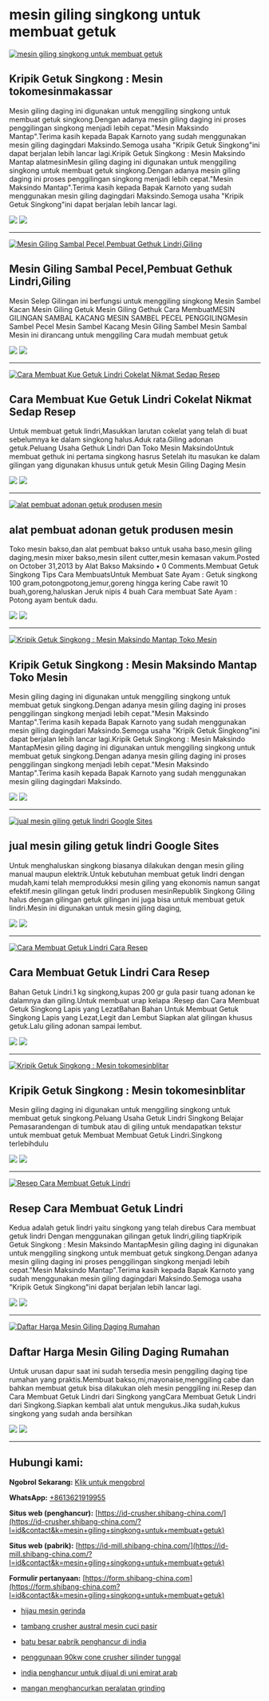 # mesin giling singkong untuk membuat getuk

<a href="https://swt.shibang-china.com/?l=id&img&k=mesin+giling+singkong+untuk+membuat+getuk" target="_blank">![mesin giling singkong untuk membuat getuk](http://static.shibang-china.com/all-800x300/854.jpg)</a>

## Kripik Getuk Singkong : Mesin tokomesinmakassar
Mesin giling daging ini digunakan untuk menggiling singkong untuk membuat getuk singkong.Dengan adanya mesin giling daging ini proses penggilingan singkong menjadi lebih cepat."Mesin Maksindo Mantap".Terima kasih kepada Bapak Karnoto yang sudah menggunakan mesin giling dagingdari Maksindo.Semoga usaha "Kripik Getuk Singkong"ini dapat berjalan lebih lancar lagi.Kripik Getuk Singkong : Mesin Maksindo Mantap alatmesinMesin giling daging ini digunakan untuk menggiling singkong untuk membuat getuk singkong.Dengan adanya mesin giling daging ini proses penggilingan singkong menjadi lebih cepat."Mesin Maksindo Mantap".Terima kasih kepada Bapak Karnoto yang sudah menggunakan mesin giling dagingdari Maksindo.Semoga usaha "Kripik Getuk Singkong"ini dapat berjalan lebih lancar lagi.


<a href="https://whatsapp.shibangsoft.com/WhatsApp.php" target="_blank" title="WhatsApp">![](http://static.shibang-china.com/icon/whatsapp.png)</a> <a href="https://swt.shibang-china.com/?l=id&icon&k=mesin+giling+singkong+untuk+membuat+getuk" target="_blank">![](http://static.shibang-china.com/icon/chat-id.png)</a>

---

<a href="https://swt.shibang-china.com/?l=id&img&k=mesin+giling+singkong+untuk+membuat+getuk" target="_blank">![Mesin Giling Sambal Pecel,Pembuat Gethuk Lindri,Giling](http://static.shibang-china.com/all-800x300/462.jpg)</a>

## Mesin Giling Sambal Pecel,Pembuat Gethuk Lindri,Giling
Mesin Selep Gilingan ini berfungsi untuk menggiling singkong Mesin Sambel Kacan Mesin Giling Getuk Mesin Giling Gethuk Cara MembuatMESIN GILINGAN SAMBAL KACANG MESIN SAMBEL PECEL PENGGILINGMesin Sambel Pecel Mesin Sambel Kacang Mesin Giling Sambel Mesin Sambal Mesin ini dirancang untuk menggiling Cara mudah membuat getuk


<a href="https://whatsapp.shibangsoft.com/WhatsApp.php" target="_blank" title="WhatsApp">![](http://static.shibang-china.com/icon/whatsapp.png)</a> <a href="https://swt.shibang-china.com/?l=id&icon&k=mesin+giling+singkong+untuk+membuat+getuk" target="_blank">![](http://static.shibang-china.com/icon/chat-id.png)</a>

---

<a href="https://swt.shibang-china.com/?l=id&img&k=mesin+giling+singkong+untuk+membuat+getuk" target="_blank">![Cara Membuat Kue Getuk Lindri Cokelat Nikmat Sedap Resep](http://static.shibang-china.com/all-800x300/42.jpg)</a>

## Cara Membuat Kue Getuk Lindri Cokelat Nikmat Sedap Resep
Untuk membuat getuk lindri,Masukkan larutan cokelat yang telah di buat sebelumnya ke dalam singkong halus.Aduk rata.Giling adonan getuk.Peluang Usaha Gethuk Lindri Dan Toko Mesin MaksindoUntuk membuat gethuk ini pertama singkong hasrus Setelah itu masukan ke dalam gilingan yang digunakan khusus untuk getuk Mesin Giling Daging Mesin


<a href="https://whatsapp.shibangsoft.com/WhatsApp.php" target="_blank" title="WhatsApp">![](http://static.shibang-china.com/icon/whatsapp.png)</a> <a href="https://swt.shibang-china.com/?l=id&icon&k=mesin+giling+singkong+untuk+membuat+getuk" target="_blank">![](http://static.shibang-china.com/icon/chat-id.png)</a>

---

<a href="https://swt.shibang-china.com/?l=id&img&k=mesin+giling+singkong+untuk+membuat+getuk" target="_blank">![alat pembuat adonan getuk produsen mesin](http://static.shibang-china.com/all-800x300/1249.jpg)</a>

## alat pembuat adonan getuk produsen mesin
Toko mesin bakso,dan alat pembuat bakso untuk usaha baso,mesin giling daging,mesin mixer bakso,mesin silent cutter,mesin kemasan vakum.Posted on October 31,2013 by Alat Bakso Maksindo • 0 Comments.Membuat Getuk Singkong Tips Cara MembuatsUntuk Membuat Sate Ayam : Getuk singkong 100 gram,potongpotong,jemur,goreng hingga kering Cabe rawit 10 buah,goreng,haluskan Jeruk nipis 4 buah Cara membuat Sate Ayam : Potong ayam bentuk dadu.


<a href="https://whatsapp.shibangsoft.com/WhatsApp.php" target="_blank" title="WhatsApp">![](http://static.shibang-china.com/icon/whatsapp.png)</a> <a href="https://swt.shibang-china.com/?l=id&icon&k=mesin+giling+singkong+untuk+membuat+getuk" target="_blank">![](http://static.shibang-china.com/icon/chat-id.png)</a>

---

<a href="https://swt.shibang-china.com/?l=id&img&k=mesin+giling+singkong+untuk+membuat+getuk" target="_blank">![Kripik Getuk Singkong : Mesin Maksindo Mantap Toko Mesin](http://static.shibang-china.com/all-800x300/768.jpg)</a>

## Kripik Getuk Singkong : Mesin Maksindo Mantap Toko Mesin
Mesin giling daging ini digunakan untuk menggiling singkong untuk membuat getuk singkong.Dengan adanya mesin giling daging ini proses penggilingan singkong menjadi lebih cepat."Mesin Maksindo Mantap".Terima kasih kepada Bapak Karnoto yang sudah menggunakan mesin giling dagingdari Maksindo.Semoga usaha "Kripik Getuk Singkong"ini dapat berjalan lebih lancar lagi.Kripik Getuk Singkong : Mesin Maksindo MantapMesin giling daging ini digunakan untuk menggiling singkong untuk membuat getuk singkong.Dengan adanya mesin giling daging ini proses penggilingan singkong menjadi lebih cepat."Mesin Maksindo Mantap".Terima kasih kepada Bapak Karnoto yang sudah menggunakan mesin giling dagingdari Maksindo.


<a href="https://whatsapp.shibangsoft.com/WhatsApp.php" target="_blank" title="WhatsApp">![](http://static.shibang-china.com/icon/whatsapp.png)</a> <a href="https://swt.shibang-china.com/?l=id&icon&k=mesin+giling+singkong+untuk+membuat+getuk" target="_blank">![](http://static.shibang-china.com/icon/chat-id.png)</a>

---

<a href="https://swt.shibang-china.com/?l=id&img&k=mesin+giling+singkong+untuk+membuat+getuk" target="_blank">![jual mesin giling getuk lindri Google Sites](http://static.shibang-china.com/all-800x300/525.jpg)</a>

## jual mesin giling getuk lindri Google Sites
Untuk menghaluskan singkong biasanya dilakukan dengan mesin giling manual maupun elektrik.Untuk kebutuhan membuat getuk lindri dengan mudah,kami telah memprodukksi mesin giling yang ekonomis namun sangat efektif.mesin gilingan getuk lindri produsen mesinRepublik Singkong Giling halus dengan gilingan getuk gilingan ini juga bisa untuk membuat getuk lindri.Mesin ini digunakan untuk mesin giling daging,


<a href="https://whatsapp.shibangsoft.com/WhatsApp.php" target="_blank" title="WhatsApp">![](http://static.shibang-china.com/icon/whatsapp.png)</a> <a href="https://swt.shibang-china.com/?l=id&icon&k=mesin+giling+singkong+untuk+membuat+getuk" target="_blank">![](http://static.shibang-china.com/icon/chat-id.png)</a>

---

<a href="https://swt.shibang-china.com/?l=id&img&k=mesin+giling+singkong+untuk+membuat+getuk" target="_blank">![Cara Membuat Getuk Lindri Cara Resep](http://static.shibang-china.com/all-800x300/837.jpg)</a>

## Cara Membuat Getuk Lindri Cara Resep
Bahan Getuk Lindri.1 kg singkong,kupas 200 gr gula pasir tuang adonan ke dalamnya dan giling.Untuk membuat urap kelapa :Resep dan Cara Membuat Getuk Singkong Lapis yang LezatBahan Bahan Untuk Membuat Getuk Singkong Lapis yang Lezat,Legit dan Lembut Siapkan alat gilingan khusus getuk.Lalu giling adonan sampai lembut.


<a href="https://whatsapp.shibangsoft.com/WhatsApp.php" target="_blank" title="WhatsApp">![](http://static.shibang-china.com/icon/whatsapp.png)</a> <a href="https://swt.shibang-china.com/?l=id&icon&k=mesin+giling+singkong+untuk+membuat+getuk" target="_blank">![](http://static.shibang-china.com/icon/chat-id.png)</a>

---

<a href="https://swt.shibang-china.com/?l=id&img&k=mesin+giling+singkong+untuk+membuat+getuk" target="_blank">![Kripik Getuk Singkong : Mesin tokomesinblitar](http://static.shibang-china.com/all-800x300/140.jpg)</a>

## Kripik Getuk Singkong : Mesin tokomesinblitar
Mesin giling daging ini digunakan untuk menggiling singkong untuk membuat getuk singkong.Peluang Usaha Getuk Lindri Singkong Belajar Pemasarandengan di tumbuk atau di giling untuk mendapatkan tekstur untuk membuat getuk Membuat Membuat Getuk Lindri.Singkong terlebihdulu


<a href="https://whatsapp.shibangsoft.com/WhatsApp.php" target="_blank" title="WhatsApp">![](http://static.shibang-china.com/icon/whatsapp.png)</a> <a href="https://swt.shibang-china.com/?l=id&icon&k=mesin+giling+singkong+untuk+membuat+getuk" target="_blank">![](http://static.shibang-china.com/icon/chat-id.png)</a>

---

<a href="https://swt.shibang-china.com/?l=id&img&k=mesin+giling+singkong+untuk+membuat+getuk" target="_blank">![Resep Cara Membuat Getuk Lindri](http://static.shibang-china.com/all-800x300/283.jpg)</a>

## Resep Cara Membuat Getuk Lindri
Kedua adalah getuk lindri yaitu singkong yang telah direbus Cara membuat getuk lindri Dengan menggunakan gilingan getuk lindri,giling tiapKripik Getuk Singkong : Mesin Maksindo MantapMesin giling daging ini digunakan untuk menggiling singkong untuk membuat getuk singkong.Dengan adanya mesin giling daging ini proses penggilingan singkong menjadi lebih cepat."Mesin Maksindo Mantap".Terima kasih kepada Bapak Karnoto yang sudah menggunakan mesin giling dagingdari Maksindo.Semoga usaha "Kripik Getuk Singkong"ini dapat berjalan lebih lancar lagi.


<a href="https://whatsapp.shibangsoft.com/WhatsApp.php" target="_blank" title="WhatsApp">![](http://static.shibang-china.com/icon/whatsapp.png)</a> <a href="https://swt.shibang-china.com/?l=id&icon&k=mesin+giling+singkong+untuk+membuat+getuk" target="_blank">![](http://static.shibang-china.com/icon/chat-id.png)</a>

---

<a href="https://swt.shibang-china.com/?l=id&img&k=mesin+giling+singkong+untuk+membuat+getuk" target="_blank">![Daftar Harga Mesin Giling Daging Rumahan](http://static.shibang-china.com/all-800x300/452.jpg)</a>

## Daftar Harga Mesin Giling Daging Rumahan
Untuk urusan dapur saat ini sudah tersedia mesin penggiling daging tipe rumahan yang praktis.Membuat bakso,mi,mayonaise,menggiling cabe dan bahkan membuat getuk bisa dilakukan oleh mesin penggiling ini.Resep dan Cara Membuat Getuk Lindri dari Singkong yangCara Membuat Getuk Lindri dari Singkong.Siapkan kembali alat untuk mengukus.Jika sudah,kukus singkong yang sudah anda bersihkan


<a href="https://whatsapp.shibangsoft.com/WhatsApp.php" target="_blank" title="WhatsApp">![](http://static.shibang-china.com/icon/whatsapp.png)</a> <a href="https://swt.shibang-china.com/?l=id&icon&k=mesin+giling+singkong+untuk+membuat+getuk" target="_blank">![](http://static.shibang-china.com/icon/chat-id.png)</a>

---
## Hubungi kami:

**Ngobrol Sekarang:** [Klik untuk mengobrol](https://swt.shibang-china.com?l=id&contact&k=mesin+giling+singkong+untuk+membuat+getuk)

**WhatsApp:**  [+8613621919955](https://whatsapp.shibangsoft.com/WhatsApp.php)

**Situs web (penghancur):** [https://id-crusher.shibang-china.com/](https://id-crusher.shibang-china.com/?l=id&contact&k=mesin+giling+singkong+untuk+membuat+getuk)

**Situs web (pabrik):** [https://id-mill.shibang-china.com/](https://id-mill.shibang-china.com/?l=id&contact&k=mesin+giling+singkong+untuk+membuat+getuk)

**Formulir pertanyaan:** [https://form.shibang-china.com](https://form.shibang-china.com?l=id&contact&k=mesin+giling+singkong+untuk+membuat+getuk)

* [hijau mesin gerinda](../41/hijau%20mesin%20gerinda.md)

* [tambang crusher austral mesin cuci pasir](../50/tambang%20crusher%20austral%20mesin%20cuci%20pasir.md)

* [batu besar pabrik penghancur di india](../43/batu%20besar%20pabrik%20penghancur%20di%20india.md)

* [penggunaan 90kw cone crusher silinder tunggal](../48/penggunaan%2090kw%20cone%20crusher%20silinder%20tunggal.md)

* [india penghancur untuk dijual di uni emirat arab](../46/india%20penghancur%20untuk%20dijual%20di%20uni%20emirat%20arab.md)

* [mangan menghancurkan peralatan grinding](../46/mangan%20menghancurkan%20peralatan%20grinding.md)